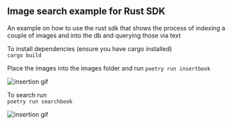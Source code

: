 ## Image search example for Rust SDK

An example on how to use the rust sdk that shows the process of indexing a couple of images and 
into the db and querying those via text

To install dependencies (ensure you have cargo installed)  
```cargo build```

Place the images into the images folder and run
```poetry run insertbook```

![insertion gif](index-image.gif)

To search run  
```poetry run searchbook```

![insertion gif](query-image.gif)

